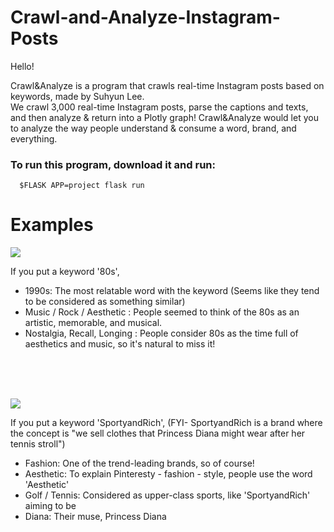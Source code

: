 # Crawl-and-Analyze-Instagram-Posts


Hello!

Crawl&Analyze is a program that crawls real-time Instagram posts based on keywords, made by Suhyun Lee.
<br/>We crawl 3,000 real-time Instagram posts, parse the captions and texts, and then analyze & return into a Plotly graph! Crawl&Analyze would let you to analyze the way people understand & consume a word, brand, and everything.

### To run this program, download it and run:

```
  $FLASK APP=project flask run
````

# Examples
![](https://imgur.com/fqJji2o.gif)

If you put a keyword '80s',
- 1990s: The most relatable word with the keyword (Seems like they tend to be considered as something similar)
- Music / Rock / Aesthetic : People seemed to think of the 80s as an artistic, memorable, and musical.
- Nostalgia, Recall, Longing : People consider 80s as the time full of aesthetics and music, so it's natural to miss it!

<br/>
<br/>
<br/>

![](https://imgur.com/fImRkEz.gif)


If you put a keyword 'SportyandRich', (FYI- SportyandRich is a brand where the concept is "we sell clothes that Princess Diana might wear after her tennis stroll")
- Fashion: One of the trend-leading brands, so of course!
- Aesthetic: To explain Pinteresty - fashion - style, people use the word 'Aesthetic'
- Golf / Tennis: Considered as upper-class sports, like 'SportyandRich' aiming to be
- Diana: Their muse, Princess Diana
